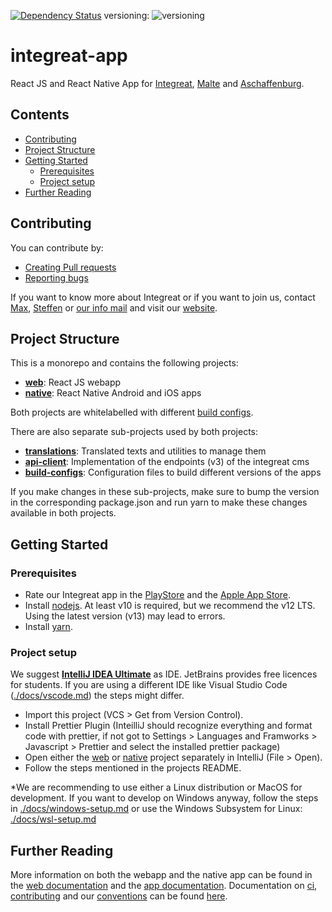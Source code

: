 [![Dependency Status](https://gemnasium.com/badges/github.com/Integreat/integreat-app.svg)](https://gemnasium.com/github.com/Integreat/integreat-app)
versioning: ![versioning](https://img.shields.io/badge/calver-YYYY.MM.PATCH-22bfda.svg)

# integreat-app

React JS and React Native App for [Integreat](https://integreat-app.de), [Malte](https://www.malteser-werke.de/malte-app.html) and [Aschaffenburg](https://aschaffenburg.app).

## Contents

- [Contributing](#contributing)
- [Project Structure](#project-structure)
- [Getting Started](#getting-started)
  - [Prerequisites](#prerequisites)
  - [Project setup](#project-setup)
- [Further Reading](#further-reading)

## Contributing

You can contribute by:
* [Creating Pull requests](docs/contributing.md#pull-requests)
* [Reporting bugs](docs/contributing.md#bug-reporting)

If you want to know more about Integreat or if you want to join us, contact [Max](mailto:ammann@integreat-app.de),
[Steffen](mailto:kleinle@integreat-app.de) or [our info mail](mailto:info@integreat-app.de) and visit our [website](https://integreat-app.de).

## Project Structure

This is a monorepo and contains the following projects:

* **[web](web/README.md)**: React JS webapp
* **[native](native/README.md)**: React Native Android and iOS apps

Both projects are whitelabelled with different [build configs](build-configs/README.md).
    
There are also separate sub-projects used by both projects:
    
* **[translations](translations/README.md)**: Translated texts and utilities to manage them
* **[api-client](api-client/README.md)**: Implementation of the endpoints (v3) of the integreat cms
* **[build-configs](build-configs/README.md)**: Configuration files to build different versions of the apps

If you make changes in these sub-projects, make sure to bump the version in the corresponding package.json and run yarn
to make these changes available in both projects.

## Getting Started

### Prerequisites

* Rate our Integreat app in the [PlayStore](https://play.google.com/store/apps/details?id=tuerantuer.app.integreat)
and the [Apple App Store](https://apps.apple.com/ae/app/integreat/id1072353915).
* Install [nodejs](https://nodejs.org/). At least v10 is required, but we recommend the v12 LTS.
Using the latest version (v13) may lead to errors.
* Install [yarn](https://yarnpkg.com/).

### Project setup

We suggest **[IntelliJ IDEA Ultimate](https://www.jetbrains.com/idea/)** as IDE. JetBrains provides free licences for students.
If you are using a different IDE like Visual Studio Code ([./docs/vscode.md](./docs/vscode.md)) the steps might differ.

* Import this project (VCS > Get from Version Control).
* Install Prettier Plugin (InteilliJ should recognize everything and format code with prettier, if not got to Settings > Languages and Framworks > Javascript > Prettier and select the installed prettier package)
* Open either the [web](web) or [native](native) project separately in IntelliJ (File > Open).
* Follow the steps mentioned in the projects README.

*We are recommending to use either a Linux distribution or MacOS for development.
If you want to develop on Windows anyway, follow the steps in [./docs/windows-setup.md](./docs/windows-setup.md) 
or use the Windows Subsystem for Linux: [./docs/wsl-setup.md](./docs/wsl-setup.md)
    
## Further Reading

More information on both the webapp and the native app can be found in the [web documentation](web/docs) and the [app documentation](native/docs).
Documentation on [ci](docs/cicd.md), [contributing](docs/contributing.md) and our [conventions](docs/conventions.md) can be found [here](docs).
